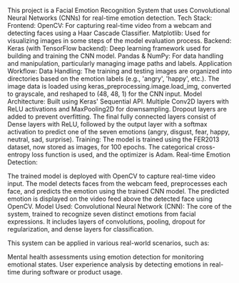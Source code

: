 This project is a Facial Emotion Recognition System that uses Convolutional Neural Networks (CNNs) for real-time emotion detection.
Tech Stack:
Frontend:
OpenCV: For capturing real-time video from a webcam and detecting faces using a Haar Cascade Classifier.
Matplotlib: Used for visualizing images in some steps of the model evaluation process.
Backend:
Keras (with TensorFlow backend): Deep learning framework used for building and training the CNN model.
Pandas & NumPy: For data handling and manipulation, particularly managing image paths and labels.
Application Workflow:
Data Handling:
The training and testing images are organized into directories based on the emotion labels (e.g., 'angry', 'happy', etc.).
The image data is loaded using keras_preprocessing.image.load_img, converted to grayscale, and reshaped to (48, 48, 1) for the CNN input.
Model Architecture:
Built using Keras' Sequential API.
Multiple Conv2D layers with ReLU activations and MaxPooling2D for downsampling.
Dropout layers are added to prevent overfitting.
The final fully connected layers consist of Dense layers with ReLU, followed by the output layer with a softmax activation to predict one of the seven emotions (angry, disgust, fear, happy, neutral, sad, surprise).
Training:
The model is trained using the FER2013 dataset, now stored as images, for 100 epochs.
The categorical cross-entropy loss function is used, and the optimizer is Adam.
Real-time Emotion Detection:

The trained model is deployed with OpenCV to capture real-time video input.
The model detects faces from the webcam feed, preprocesses each face, and predicts the emotion using the trained CNN model.
The predicted emotion is displayed on the video feed above the detected face using OpenCV.
Model Used:
Convolutional Neural Network (CNN): The core of the system, trained to recognize seven distinct emotions from facial expressions. It includes layers of convolutions, pooling, dropout for regularization, and dense layers for classification.

This system can be applied in various real-world scenarios, such as:

Mental health assessments using emotion detection for monitoring emotional states.
User experience analysis by detecting emotions in real-time during software or product usage.
